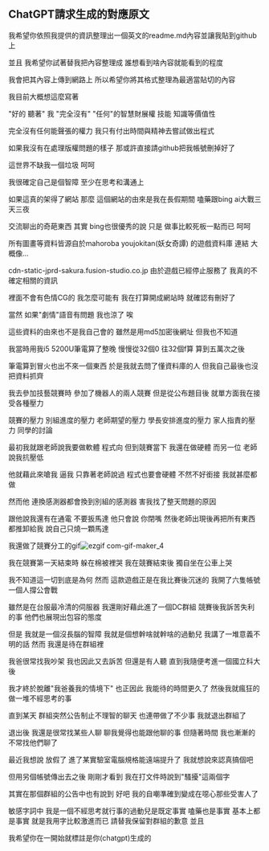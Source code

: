 ## ChatGPT請求生成的對應原文 ##

我希望你依照我提供的資訊整理出一個英文的readme.md內容並讓我貼到github上

並且 我希望你試著替我把內容整理成 誰想看到啥內容就能看到的程度

我會把其內容上傳到網路上 所以希望你將其格式整理為最適當貼切的內容

我目前大概想這麼寫著


"好的 聽著" 我 "完全沒有" "任何"的智慧財展權 技能 知識等價值性

完全沒有任何能聲張的權力 我只有付出時間與精神去嘗試做出程式

如果我沒有在處理版權問題的樣子 那或許直接請github把我帳號刪掉好了

這世界不缺我一個垃圾 呵呵

我很確定自己是個智障 至少在思考和溝通上

如果這真的架得了網站 那麼 這個網站的由來是我在長假期間 嗑藥跟bing ai大戰三天三夜

交流聊出的奇葩東西 其實 bing也很優秀的說 只是 做事比較死板一點而已 呵呵

所有圖畫等資料皆源自於mahoroba youjokitan(妖女奇譚) 的遊戲資料庫 連結 大概像...

cdn-static-jprd-sakura.fusion-studio.co.jp 由於遊戲已經停止服務了 我真的不確定相關的資訊

裡面不會有色情CG的 我怎麼可能有 我在打算開成網站時 就確認有刪好了

當然 如果"劇情"語音有問題 我也涼了 唉

這些資料的由來也不是我自己會的 雖然是用md5加密後網址 但我也不知道

我當時用我i5 5200U筆電算了整晚 慢慢從32個0 往32個f算 算到五萬次之後

筆電算到冒火也出不來一個東西 於是我就去問了懂資料庫的人 但我自己最後也沒把資料抓齊

我去參加技藝競賽時 參加了機器人的兩人競賽 但是從公布題目後 就單方面我在接受各種壓力

競賽的壓力 別組進度的壓力 老師期望的壓力 學長安排進度的壓力 家人指責的壓力 同學的討論

最初我就跟老師說我要做軟體 程式向 但到競賽當下 我還在做硬體 而另一位 老師說我抗壓低

他就藉此來嗆我 逼我 只靠著老師說過 程式也要會硬體 不然不好銜接 我就甚麼都做

然而他 連換感測器都會換到別組的感測器 害我找了整天問題的原因

跟他說我還有在通電 不要扳馬達 他只會說 你閉嘴 然後老師出現後再把所有東西都推卸給我 說自己只燒一顆馬達

我還做了競賽分工的gif![ezgif com-gif-maker_4](https://github.com/f0r9et/YJKT/assets/63490856/125b9c9a-219a-4897-b764-60587ee26b95)



我在競賽第一天結束時 躲在棉被裡哭 我在競賽結束後 獨自坐在公車上哭

我不知道這一切到底是為何 然而 這款遊戲正是在我比賽後沉迷的 我開了六隻帳號一個人撐公會戰

雖然是在台服最冷清的伺服器 我還剛好藉此進了一個DC群組 競賽後我訴苦失利的事 他們也展現出包容的態度

但是 我就是一個沒長腦的智障 我就是個想幹啥就幹啥的過動兒 我講了一堆意義不明的話 然而 我還是待在群組裡

我爸很常找我吵架 我也因此又去訴苦 但還是有人聽 直到我隨便考進一個國立科大後 

我才終於脫離"我爸養我的情境下" 也正因此 我能待的時間更久了 然後我就瘋狂的做一堆不經思考的事

直到某天 群組突然公告制止不理智的聊天 也連帶做了不少事 我就退出群組了

退出後 我還是很常找某些人聊 聊我覺得也能跟他聊的事 但隨著時間 我也漸漸的不常找他們聊了

最近我想說 放假了 進了某實驗室電腦規格能遠端提升了 我就想說來認真搞個吧

但用另個帳號傳出去之後 剛剛才看到 我在打文件時說到"騷擾"這兩個字

其實在那個群組的公告中也有說到 好吧 我的自嘲準確到變成在噁心那些受害人了

敏感字詞中 我是一個不經思考就行事的過動兒是既定事實 嗑藥也是事實 基本上都是事實 就是我用字比較激進而已 請替我保留對群組的歉意 並且

我希望你在一開始就標註是你(chatgpt)生成的
